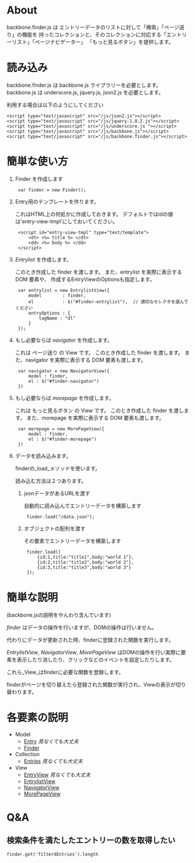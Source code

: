 # About
backbone.finder.js は エントリーデータのリストに対して「検索」「ページ送り」の機能を
持ったコレクションと、そのコレクションに対応する「エントリーリスト」「ページナビゲーター」
「もっと見るボタン」を提供します。

# 読み込み
backbone.finder.js は backbone.js ライブラリーを必要とします。
backbone.js は underscore.js, jquery.js, json2.js を必要とします。

利用する場合は以下のようにしてください

    <script type="text/javascript" src="/js/json2.js"></script>
    <script type="text/javascript" src="/js/jquery-1.8.2.js"></script>
    <script type="text/javascript" src="/js/underscore.js "></script>
    <script type="text/javascript" src="/js/backbone.js"></script>
    <script type="text/javascript" src="/js/backbone.finder.js"></script>

# 簡単な使い方
1. Finder を作成します

        var finder = new Finder();

2. Entry用のテンプレートを作ります。

    これはHTML上の何処かに作成しておきます。
    デフォルトではidの値は'entry-view-tmpl'にしておいてください。

        <script id="entry-view-tmpl" type="text/template">
            <dt> <%= title %> </dt>
            <dd> <%= body %> </dd>
        </script>


3. _Entrylist_ を作成します。

    このとき作成した finder  を渡します。
    また、entrylist を実際に表示する DOM 要素や、
    作成するEntryViewのOptionsも指定します。

        var entrylist = new EntrylistView({
            model        : finder,
            el           : $("#finder-entrylist"),  // 適切なセレクタを選んでください
            entryOptions : {
                tagName : "dl"
            }
        });

4. もし必要ならば _navigator_ を作成します。

    これは ページ送り の View です。
    このとき作成した finder を渡します。
    また、navigator を実際に表示する DOM 要素も渡します。

        var navigator = new NavigatorView({
            model : finder,
            el : $("#finder-navigator")
        })

5. もし必要ならば _morepage_ を作成します。

    これは もっと見るボタン の View です。
    このとき作成した finder を渡します。
    また、morepage を実際に表示する DOM 要素も渡します。

        var morepage = new MorePageView({
            model : finder,
            el : $("#finder-morepage")
        })

6. データを読み込みます。

    finderの_load_メソッドを使います。

    読み込む方法は２つあります。

    1. jsonデータがあるURLを渡す

        自動的に読み込んでエントリーデータを構築します

            finder.load("/data.json");

    2. オブジェクトの配列を渡す

        その要素でエントリーデータを構築します

            finder.load([
                {id:1,title:"title1",body:"world 1"},
                {id:2,title:"title2",body:"world 2"},
                {id:3,title:"title3",body:"world 3"}
            ]);

# 簡単な説明
(backbone.jsの説明をやんわり含んでいます)

_finder_ はデータの操作を行いますが、DOMの操作は行いません。

代わりにデータが更新された時、finderに登録された関数を実行します。


_EntrylistView_, _NavigatorView_, _MorePageView_ はDOMの操作を行い実際に要素を表示したり消したり、クリックなどのイベントを設定したりします。

これら_View_はfinderに必要な関数を登録します。

finderがページを切り替えたら登録された関数が実行され、Viewの表示が切り替わります。

# 各要素の説明

* Model
    * [Entry](blob/master/docs/entry.md)
      _見なくても大丈夫_
    * [Finder](blob/master/docs/finder.md)
* Collection
    * [Entries](blob/master/docs/entries.md)
      _見なくても大丈夫_
* View
    * [EntryView](blob/master/docs/entry-view.md)
      _見なくても大丈夫_
    * [EntrylistView](blob/master/docs/entrylist-view.md)
    * [NavigatorView](blob/master/docs/navigator-view.md)
    * [MorePageView](blob/master/docs/morepage-view.md)

# Q&A

## 検索条件を満たしたエントリーの数を取得したい

    finder.get('filterdEntries').length

